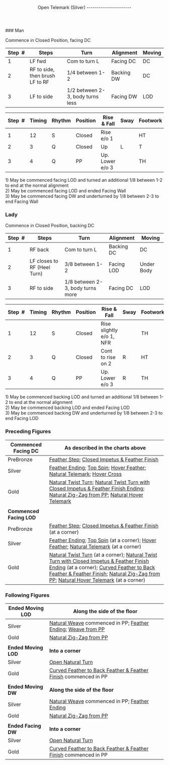 <header>Open Telemark (Silver)
----------------------

 </header>### Man

Commence in Closed Position, facing DC

 | **Step<span style="color:white">\_</span>\#** | **Steps** | **Turn** | **Alignment** | **Moving** |
|---|---|---|---|---|
| 1 | LF fwd | Com to turn L | Facing DC | DC |
| 2 | RF to side, then brush LF to RF | 1/4 between 1-2 | Backing DW | DC |
| 3 | LF to side | 1/2 between 2-3, body turns less | Facing DW | LOD |

 | **Step<span style="color:white">\_</span>\#** | **Timing** | **Rhythm** | **Position** | **Rise &amp; Fall** | **Sway** | **Footwork** |
|---|---|---|---|---|---|---|
| 1 | 12 | S | Closed | Rise e/o 1 |  | HT |
| 2 | 3 | Q | Closed | Up | L | T |
| 3 | 4 | Q | PP | Up. Lower e/o 3 |  | TH |

1\) May be commenced facing LOD and turned an additional 1/8 between 1-2 to end at the normal alignment  
 2) May be commenced facing LOD and ended Facing Wall  
 3) May be commenced facing DW and underturned by 1/8 between 2-3 to end Facing Wall

### Lady

Commence in Closed Position, backing DC

 | **Step<span style="color:white">\_</span>\#** | **Steps** | **Turn** | **Alignment** | **Moving** |
|---|---|---|---|---|
| 1 | RF back | Com to turn L | Backing DC | DC |
| 2 | LF closes to RF (Heel Turn) | 3/8 between 1-2 | Facing LOD | Under Body |
| 3 | RF to side | 1/8 between 2-3, body turns more | Facing DC | LOD |

 | **Step<span style="color:white">\_</span>\#** | **Timing** | **Rhythm** | **Position** | **Rise &amp; Fall** | **Sway** | **Footwork** |
|---|---|---|---|---|---|---|
| 1 | 12 | S | Closed | Rise slightly e/o 1, NFR |  | TH |
| 2 | 3 | Q | Closed | Cont to rise on 2 | R | HT |
| 3 | 4 | Q | PP | Up. Lower e/o 3 | R | TH |

1\) May be commenced backing LOD and turned an additional 1/8 between 1-2 to end at the normal alignment  
 2) May be commenced backing LOD and ended Facing LOD  
 3) May be commenced backing DW and underturned by 1/8 between 2-3 to end Facing LOD

### Preceding Figures

 | **Commenced Facing DC** | **As described in the charts above** |
|---|---|
| PreBronze | [Feather Step](feather_step.md); [Closed Impetus &amp; Feather Finish](closed_impetus.md) |
| Silver | [Feather Ending](feather_ending.md); [Top Spin](top_spin.md); [Hover Feather](hover_feather.md); [Natural Telemark](natural_telemark.md); [Hover Cross](hover_cross.md) |
| Gold | [Natural Twist Turn](twist_turn.md); [Natural Twist Turn with Closed Impetus &amp; Feather Finish Ending](twist_turn_closed_impetus.md); [Natural Zig-Zag from PP](zig_zag.md); [Natural Hover Telemark](natural_hover_telemark.md) |
|  |  |
| **Commenced Facing LOD** |  |
| PreBronze | [Feather Step](feather_step.md); [Closed Impetus &amp; Feather Finish](closed_impetus.md) (at a corner) |
| Silver | [Feather Ending](feather_ending.md); [Top Spin](top_spin.md) (at a corner); [Hover Feather](hover_feather.md); [Natural Telemark](natural_telemark.md) (at a corner) |
| Gold | [Natural Twist Turn](twist_turn.md) (at a corner); [Natural Twist Turn with Closed Impetus &amp; Feather Finish Ending](twist_turn_closed_impetus.md) (at a corner); [Curved Feather to Back Feather &amp; Feather Finish](curved_feather_back.md); [Natural Zig-Zag from PP](zig_zag.md); [Natural Hover Telemark](natural_hover_telemark.md) (at a corner) |

### Following Figures

 | **Ended Moving LOD** | **Along the side of the floor** |
|---|---|
| Silver | [Natural Weave](natural_weave.md) commenced in PP; [Feather Ending](feather_ending.md); [Weave from PP](weave_from_pp.md) |
| Gold | [Natural Zig-Zag from PP](zig_zag.md) |
|  |  |
| **Ended Moving LOD** | **Into a corner** |
| Silver | [Open Natural Turn](open_natural_turn.md) |
| Gold | [Curved Feather to Back Feather &amp; Feather Finish](curved_feather_back.md) commenced in PP |
|  |  |
| **Ended Moving DW** | **Along the side of the floor** |
| Silver | [Natural Weave](natural_weave.md) commenced in PP; [Feather Ending](feather_ending.md) |
| Gold | [Natural Zig-Zag from PP](zig_zag.md) |
|  |  |
| **Ended Facing DW** | **Into a corner** |
| Silver | [Open Natural Turn](open_natural_turn.md) |
| Gold | [Curved Feather to Back Feather &amp; Feather Finish](curved_feather_back.md) commenced in PP |